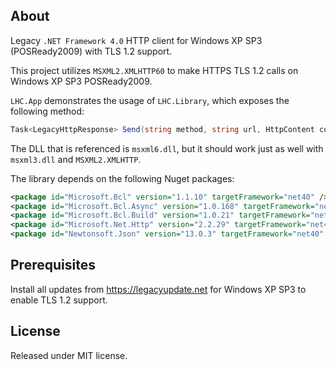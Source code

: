 ## About

Legacy `.NET Framework 4.0` HTTP client for Windows XP SP3 (POSReady2009) with TLS 1.2 support.

This project utilizes `MSXML2.XMLHTTP60` to make HTTPS TLS 1.2 calls on Windows XP SP3 POSReady2009.

`LHC.App` demonstrates the usage of `LHC.Library`, which exposes the following method:


```C#
Task<LegacyHttpResponse> Send(string method, string url, HttpContent content = null)
```

The DLL that is referenced is `msxml6.dll`, but it should work just as well with `msxml3.dll` and `MSXML2.XMLHTTP`.

The library depends on the following Nuget packages:

```xml
<package id="Microsoft.Bcl" version="1.1.10" targetFramework="net40" />
<package id="Microsoft.Bcl.Async" version="1.0.168" targetFramework="net40" />
<package id="Microsoft.Bcl.Build" version="1.0.21" targetFramework="net40" />
<package id="Microsoft.Net.Http" version="2.2.29" targetFramework="net40" />
<package id="Newtonsoft.Json" version="13.0.3" targetFramework="net40" />
```

## Prerequisites

Install all updates from https://legacyupdate.net for Windows XP SP3 to enable TLS 1.2 support.

## License

Released under MIT license.